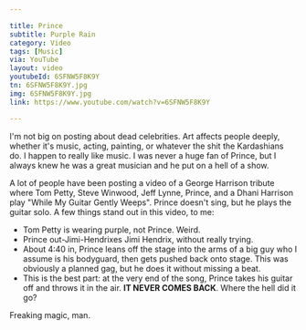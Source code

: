 ```yaml
---

title: Prince
subtitle: Purple Rain
category: Video
tags: [Music]
via: YouTube
layout: video
youtubeId: 6SFNW5F8K9Y
tn: 6SFNW5F8K9Y.jpg
img: 6SFNW5F8K9Y.jpg
link: https://www.youtube.com/watch?v=6SFNW5F8K9Y

---
```


I'm not big on posting about dead celebrities. Art affects people deeply, whether it's music, acting, painting, or whatever the shit the Kardashians do.  I happen to really like music. I was never a huge fan of Prince, but I always knew he was a great musician and he put on a hell of a show.
<!-- more -->  
A lot of people have been posting a video of a George Harrison tribute where Tom Petty, Steve Winwood, Jeff Lynne, Prince, and a Dhani Harrison play "While My Guitar Gently Weeps". Prince doesn't sing, but he plays the guitar solo.  A few things stand out in this video, to me:

 - Tom Petty is wearing purple, not Prince.  Weird.
 - Prince out-Jimi-Hendrixes Jimi Hendrix, without really trying.
 - About 4:40 in, Prince leans off the stage into the arms of a big guy who I assume is his bodyguard, then gets pushed back onto stage. This was obviously a planned gag, but he does it without missing a beat.
 - This is the best part: at the very end of the song, Prince takes his guitar off and throws it in the air.  **IT NEVER COMES BACK**.  Where the hell did it go?

Freaking magic, man.




